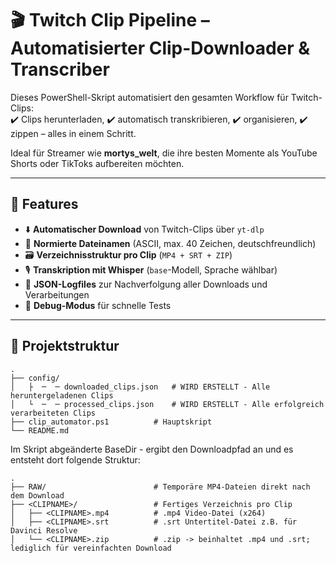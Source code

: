 # 🎬 Twitch Clip Pipeline – Automatisierter Clip-Downloader & Transcriber

Dieses PowerShell-Skript automatisiert den gesamten Workflow für Twitch-Clips:  
✔️ Clips herunterladen, ✔️ automatisch transkribieren, ✔️ organisieren, ✔️ zippen – alles in einem Schritt.

Ideal für Streamer wie **mortys_welt**, die ihre besten Momente als YouTube Shorts oder TikToks aufbereiten möchten.

---

## 🔧 Features

- ⬇️ **Automatischer Download** von Twitch-Clips über `yt-dlp`
- 🧼 **Normierte Dateinamen** (ASCII, max. 40 Zeichen, deutschfreundlich)
- 🗃️ **Verzeichnisstruktur pro Clip** (`MP4 + SRT + ZIP`)
- 🎙️ **Transkription mit Whisper** (`base`-Modell, Sprache wählbar)
- 💾 **JSON-Logfiles** zur Nachverfolgung aller Downloads und Verarbeitungen
- 🧪 **Debug-Modus** für schnelle Tests

---

## 📂 Projektstruktur

```
.
├── config/
│   ├  ─  ─ downloaded_clips.json   # WIRD ERSTELLT - Alle heruntergeladenen Clips
│   └  ─  ─ processed_clips.json    # WIRD ERSTELLT - Alle erfolgreich verarbeiteten Clips
├── clip_automator.ps1          # Hauptskript
└── README.md
```

Im Skript abgeänderte BaseDir - ergibt den Downloadpfad an und es entsteht dort folgende Struktur:

```
.
├── RAW/                        # Temporäre MP4-Dateien direkt nach dem Download
├── <CLIPNAME>/                 # Fertiges Verzeichnis pro Clip
│   ├── <CLIPNAME>.mp4          # .mp4 Video-Datei (x264)
│   ├── <CLIPNAME>.srt          # .srt Untertitel-Datei z.B. für Davinci Resolve
│   └── <CLIPNAME>.zip          # .zip -> beinhaltet .mp4 und .srt; lediglich für vereinfachten Download
```